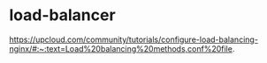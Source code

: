 # load-balancer

https://upcloud.com/community/tutorials/configure-load-balancing-nginx/#:~:text=Load%20balancing%20methods,conf%20file.
